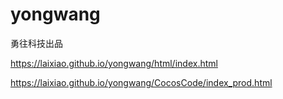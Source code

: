 # yongwang
勇往科技出品

https://laixiao.github.io/yongwang/html/index.html

https://laixiao.github.io/yongwang/CocosCode/index_prod.html